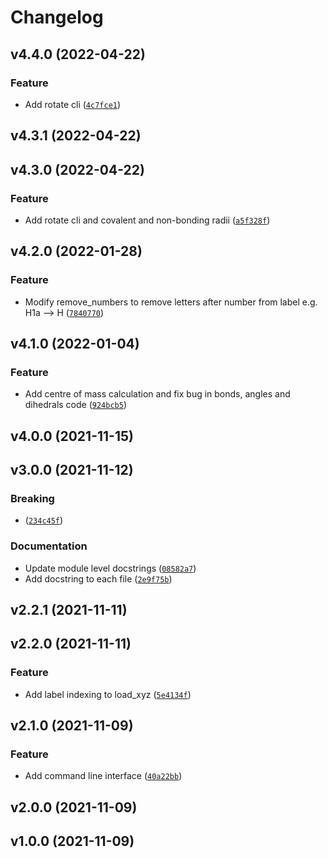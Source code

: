 # Changelog

<!--next-version-placeholder-->

## v4.4.0 (2022-04-22)
### Feature
* Add rotate cli ([`4c7fce1`](https://gitlab.com/jonkragskow/xyz_py/-/commit/4c7fce126db1f3f3cfe440936a129b72f503d6d8))

## v4.3.1 (2022-04-22)


## v4.3.0 (2022-04-22)
### Feature
* Add rotate cli and covalent and non-bonding radii ([`a5f328f`](https://gitlab.com/jonkragskow/xyz_py/-/commit/a5f328fbde65f988d6350d6fbb1852cb538071b0))

## v4.2.0 (2022-01-28)
### Feature
* Modify remove_numbers to remove letters after number from label e.g. H1a --> H ([`7840770`](https://gitlab.com/jonkragskow/xyz_py/-/commit/7840770b58557671a584ae31e8e95a5f88bbd437))

## v4.1.0 (2022-01-04)
### Feature
* Add centre of mass calculation and fix bug in bonds, angles and dihedrals code ([`924bcb5`](https://gitlab.com/jonkragskow/xyz_py/-/commit/924bcb5261a8d9d16ae3df91f49caf8e769ff631))

## v4.0.0 (2021-11-15)


## v3.0.0 (2021-11-12)
### Breaking
* <breaking change summary> ([`234c45f`](https://gitlab.com/jonkragskow/xyz_py/-/commit/234c45fd29e50fdb424fa6bbd428262523574dad))

### Documentation
* Update module level docstrings ([`08582a7`](https://gitlab.com/jonkragskow/xyz_py/-/commit/08582a757105b06b4657e2c43023dfab42203213))
* Add docstring to each file ([`2e9f75b`](https://gitlab.com/jonkragskow/xyz_py/-/commit/2e9f75b33c81b514dda8a97ee55a2fa430793f8b))

## v2.2.1 (2021-11-11)


## v2.2.0 (2021-11-11)
### Feature
* Add label indexing to load_xyz ([`5e4134f`](https://gitlab.com/jonkragskow/xyz_py/-/commit/5e4134f15ed9457bc148f50f093f191dc82f88eb))

## v2.1.0 (2021-11-09)
### Feature
* Add command line interface ([`40a22bb`](https://gitlab.com/jonkragskow/xyz_py/-/commit/40a22bbd6f5f3514bb5145ada9fae9a81793d9e6))

## v2.0.0 (2021-11-09)


## v1.0.0 (2021-11-09)

